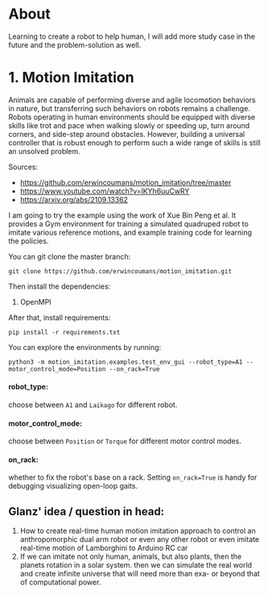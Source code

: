# About
Learning to create a robot to help human, I will add more study case in the future and the problem-solution as well.

# 1. Motion Imitation
Animals are capable of performing diverse and agile locomotion behaviors in nature, but transferring such behaviors on robots remains a challenge. Robots operating in human environments should be equipped with diverse skills like trot and pace when walking slowly or speeding up, turn around corners, and side-step around obstacles. However, building a universal controller that is robust enough to perform such a wide range of skills is still an unsolved problem.

Sources: 
* https://github.com/erwincoumans/motion_imitation/tree/master
* https://www.youtube.com/watch?v=lKYh6uuCwRY
* https://arxiv.org/abs/2109.13362

I am going to try the example using the work of Xue Bin Peng et al. It provides a Gym environment for training a simulated quadruped robot to imitate various reference motions, and example training code for learning the policies.

You can git clone the master branch:
```
git clone https://github.com/erwincoumans/motion_imitation.git
```

Then install the dependencies:
1. OpenMPI

After that, install requirements:
```
pip install -r requirements.txt
```

You can explore the environments by running:
```
python3 -m motion_imitation.examples.test_env_gui --robot_type=A1 --motor_control_mode=Position --on_rack=True
```

#### robot_type: 
choose between `A1` and `Laikago` for different robot.

#### motor_control_mode: 
choose between `Position` or `Torque` for different motor control modes.

#### on_rack: 
whether to fix the robot's base on a rack. Setting `on_rack=True` is handy for debugging visualizing open-loop gaits.

## Glanz' idea / question in head:
1. How to create real-time human motion imitation approach to control an anthropomorphic dual arm robot or even any other robot or even imitate real-time motion of Lamborghini to Arduino RC car
2.  If we can imitate not only human, animals, but also plants, then the planets rotation in a solar system. then we can simulate the real world and create infinite universe that will need more than exa- or beyond that of computational power.
